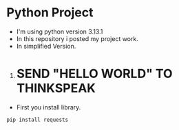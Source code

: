 # Python Project 
- I'm using python version 3.13.1
- In this repository i posted my project work.
- In simplified Version.

1. # SEND "HELLO WORLD" TO THINKSPEAK
- First you install library.
  
```
pip install requests
```

